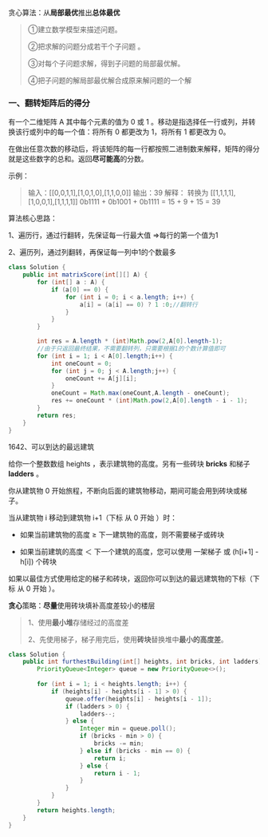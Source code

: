 贪心算法：从**局部最优**推出**总体最优**

> ①建立数学模型来描述问题。
>
> ②把求解的问题分成若干个子问题 。
>
> ③对每个子问题求解，得到子问题的局部最优解。
>
> ④把子问题的解局部最优解合成原来解问题的一个解

### 一、翻转矩阵后的得分

有一个二维矩阵 A 其中每个元素的值为 0 或 1 。移动是指选择任一行或列，并转换该行或列中的每一个值：将所有 0 都更改为 1，将所有 1 都更改为 0。

在做出任意次数的移动后，将该矩阵的每一行都按照二进制数来解释，矩阵的得分就是这些数字的总和。返回**尽可能高**的分数。

示例：

> 输入：[[0,0,1,1],[1,0,1,0],[1,1,0,0]]
> 输出：39
> 解释：
> 转换为 [[1,1,1,1],[1,0,0,1],[1,1,1,1]]
> 0b1111 + 0b1001 + 0b1111 = 15 + 9 + 15 = 39

算法核心思路：

1、遍历行，通过行翻转，先保证每一行最大值 =>每行的第一个值为1

2、遍历列，通过列翻转，再保证每一列中1的个数最多

```java
class Solution {
    public int matrixScore(int[][] A) {
        for (int[] a : A) {
            if (a[0] == 0) {
                for (int i = 0; i < a.length; i++) {
                    a[i] = (a[i] == 0) ? 1 :0;//翻转行
                }
            }
        }

        int res = A.length * (int)Math.pow(2,A[0].length-1);
        //由于只返回最终结果，不需要翻转列，只需要根据1的个数计算值即可
        for (int i = 1; i < A[0].length;i++) {
            int oneCount = 0;
            for (int j = 0; j < A.length;j++) {
                oneCount += A[j][i];
            }
            oneCount = Math.max(oneCount,A.length - oneCount);
            res += oneCount * (int)Math.pow(2,A[0].length - i - 1);
        }
        return res;
    }
}
```

1642、可以到达的最远建筑

给你一个整数数组 heights ，表示建筑物的高度。另有一些砖块 **bricks** 和梯子 **ladders** 。

你从建筑物 0 开始旅程，不断向后面的建筑物移动，期间可能会用到砖块或梯子。

当从建筑物 i 移动到建筑物 i+1（下标 从 0 开始 ）时：

* 如果当前建筑物的高度 ≥ 下一建筑物的高度，则不需要梯子或砖块

* 如果当前建筑的高度 ＜ 下一个建筑的高度，您可以使用 一架梯子 或 (h[i+1] - h[i]) 个砖块


如果以最佳方式使用给定的梯子和砖块，返回你可以到达的最远建筑物的下标（下标 从 0 开始 ）。

**贪心**策略：**尽量**使用砖块填补高度差较小的楼层

> 1、使用**最小堆**存储经过的高度差
>
> 2、先使用梯子，梯子用完后，使用**砖块**替换堆中**最小的高度差**。

```java
class Solution {
    public int furthestBuilding(int[] heights, int bricks, int ladders) {
        PriorityQueue<Integer> queue = new PriorityQueue<>();
        
        for (int i = 1; i < heights.length; i++) {
            if (heights[i] - heights[i - 1] > 0) {
                queue.offer(heights[i] - heights[i - 1]);
                if (ladders > 0) {
                    ladders--;
                } else {
                    Integer min = queue.poll();
                    if (bricks - min > 0) {
                        bricks -= min;
                    } else if (bricks - min == 0) {
                        return i;
                    } else {
                        return i - 1;
                    }
                }
            }
        }
        return heights.length;
    }
}
```



